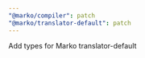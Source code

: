 ```yaml
---
"@marko/compiler": patch
"@marko/translator-default": patch
---
```


Add types for Marko translator-default
